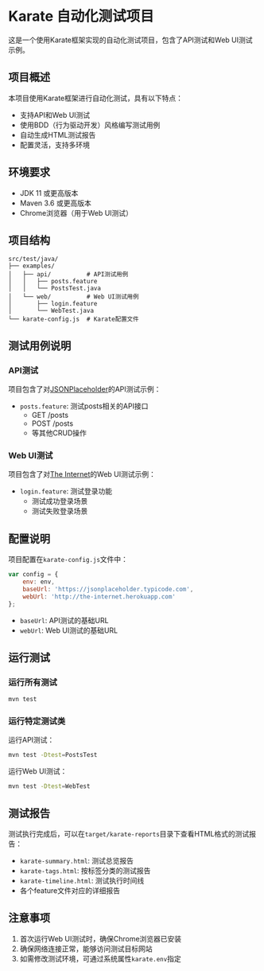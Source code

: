 # Karate 自动化测试项目

这是一个使用Karate框架实现的自动化测试项目，包含了API测试和Web UI测试示例。

## 项目概述

本项目使用Karate框架进行自动化测试，具有以下特点：

- 支持API和Web UI测试
- 使用BDD（行为驱动开发）风格编写测试用例
- 自动生成HTML测试报告
- 配置灵活，支持多环境

## 环境要求

- JDK 11 或更高版本
- Maven 3.6 或更高版本
- Chrome浏览器（用于Web UI测试）

## 项目结构

```
src/test/java/
├── examples/
│   ├── api/          # API测试用例
│   │   ├── posts.feature
│   │   └── PostsTest.java
│   └── web/          # Web UI测试用例
│       ├── login.feature
│       └── WebTest.java
└── karate-config.js  # Karate配置文件
```

## 测试用例说明

### API测试

项目包含了对[JSONPlaceholder](https://jsonplaceholder.typicode.com)的API测试示例：

- `posts.feature`: 测试posts相关的API接口
  - GET /posts
  - POST /posts
  - 等其他CRUD操作

### Web UI测试

项目包含了对[The Internet](http://the-internet.herokuapp.com)的Web UI测试示例：

- `login.feature`: 测试登录功能
  - 测试成功登录场景
  - 测试失败登录场景

## 配置说明

项目配置在`karate-config.js`文件中：

```javascript
var config = {
    env: env,
    baseUrl: 'https://jsonplaceholder.typicode.com',
    webUrl: 'http://the-internet.herokuapp.com'
};
```

- `baseUrl`: API测试的基础URL
- `webUrl`: Web UI测试的基础URL

## 运行测试

### 运行所有测试

```bash
mvn test
```

### 运行特定测试类

运行API测试：
```bash
mvn test -Dtest=PostsTest
```

运行Web UI测试：
```bash
mvn test -Dtest=WebTest
```

## 测试报告

测试执行完成后，可以在`target/karate-reports`目录下查看HTML格式的测试报告：

- `karate-summary.html`: 测试总览报告
- `karate-tags.html`: 按标签分类的测试报告
- `karate-timeline.html`: 测试执行时间线
- 各个feature文件对应的详细报告

## 注意事项

1. 首次运行Web UI测试时，确保Chrome浏览器已安装
2. 确保网络连接正常，能够访问测试目标网站
3. 如需修改测试环境，可通过系统属性`karate.env`指定